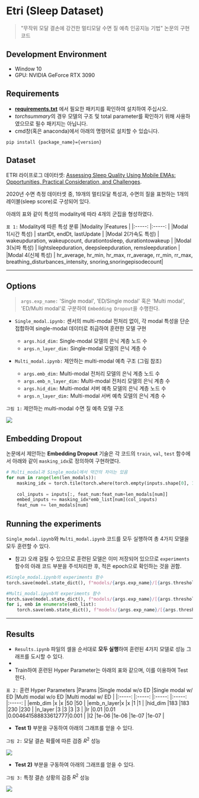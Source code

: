 # Etri (Sleep Dataset)

> "무작위 모달 결손에 강건한 멀티모달 수면 질 예측 인공지능 기법" 논문의 구현 코드

## Development Environment

* Window 10
* GPU: NVIDIA GeForce RTX 3090


## Requirements
* **[requirements.txt](https://github.com/ehdbslee/etri/blob/main/requirements.txt)** 에서 필요한 패키지를 확인하여 설치하여 주십시오. 
* *torchsummary*의 경우 모델의 구조 및 total parameter를 확인하기 위해 사용하였으므로 필수 패키지는 아닙니다.
* cmd창(혹은 anaconda)에서 아래의 명령어로 설치할 수 있습니다. 
 
```pip install {package_name}={version}```

## Dataset
ETRI 라이프로그 데이터셋: [Assessing Sleep Quality Using Mobile EMAs: Opportunities, Practical Consideration, and Challenges](https://ieeexplore.ieee.org/document/9667514).

2020년 수면 측정 데이터셋 중, 19개의 멀티모달 특성과, 수면의 질을 표현하는 1개의 레이블(sleep score)로 구성되어 있다.

아래의 표와 같이 특성의 modality에 따라 4개의 군집을 형성하였다.

```표 1:``` Modality에 따른 특성 분류
 |Modality       |Features                                                                                                                     |
 |:-----:               |:-----:                                                                                                               |
 |Modal 1(시간 특성)     | startDt, endDt, lastUpdate                                                                                           |
 |Modal 2(가속도 특성)   | wakeupduration, wakeupcount, durationtosleep, durationtowakeup                                                       |
 |Modal 3(뇌파 특성)     | lightsleepduration, deepsleepduration, remsleepduration                                                              |
 |Modal 4(신체 특성)     | hr_average, hr_min, hr_max, rr_average, rr_min, rr_max, breathing_disturbances_intensity, snoring,snoringepisodecount|
 
 
-----


## Options
> ```args.exp_name:``` 'Single modal', 'ED/Single modal' 혹은 'Multi modal', 'ED/Multi modal'로 구분하여 ```Embedding Dropout```을 수행한다.

* ```Single_modal.ipynb:``` 센서의 multi-modal 전처리 없이, 각 modal 특성을 단순 접합하여 single-modal 데이터로 취급하여 훈련한 모델 구현
  * ```args.hid_dim:``` Single-modal 모델의 은닉 계층 노드 수
  * ```args.n_layer_dim:``` Single-modal 모델의 은닉 계층 수
  
* ```Multi_modal.ipynb:``` 제안하는 multi-modal 예측 구조 (그림 참조)
  * ```args.emb_dim:``` Multi-modal 전처리 모델의 은닉 계층 노드 수
  * ```args.emb_n_layer_dim:``` Multi-modal 전처리 모델의 은닉 계층 수 
  * ```args.hid_dim:``` Multi-modal 서버 예측 모델의 은닉 계층 노드 수
  * ```args.n_layer_dim:``` Multi-modal 서버 예측 모델의 은닉 계층 수


```그림 1:``` 제안하는 multi-modal 수면 질 예측 모델 구조

<img src="img/image.png">


## Embedding Dropout

논문에서 제안하는 **Embedding Dropout** 기술은 각 코드의 ```train```, ```val```, ```test``` 함수에서 아래와 같이 ```masking_idx```로 정의하여 구현하였다.

```python
# Multi_modal과 Single_modal에서 약간의 차이는 있음
for num in range(len(len_modals)):
    masking_idx = torch.tile(torch.where(torch.empty(inputs.shape[0], 1).uniform_(0, 1) > args.threshold, 1.0, 0.0), (1,args.emb_dim)).to(device)
    
    col_inputs = inputs[:, feat_num:feat_num+len_modals[num]]
    embed_inputs += masking_idx*emb_list[num](col_inputs)
    feat_num += len_modals[num]
```


## Running the experiments
```Single_modal.ipynb```와 ```Multi_modal.ipynb``` 코드를 모두 실행하여 총 4가지 모델을 모두 훈련할 수 있다.
* 참고) 오래 걸릴 수 있으므로 훈련된 모델은 이미 저장되어 있으므로 ```experiments``` 함수의 아래 코드 부분을 주석처리한 후, 적은 epoch으로 확인하는 것을 권함. 

```python
#Single_modal.ipynb의 experiments 함수
torch.save(model.state_dict(), f"models/{args.exp_name}/[{args.threshold}, {args.hid_dim}, {args.n_layer}]model.pth")
```

```python
#Multi_modal.ipynb의 experiments 함수
torch.save(model.state_dict(), f"models/{args.exp_name}/[{args.threshold}, {args.emb_dim}, {args.emb_n_layer}, {args.hid_dim}, {args.n_layer}]model.pth")
for i, emb in enumerate(emb_list):
    torch.save(emb.state_dict(), f"models/{args.exp_name}/[{args.threshold}, {args.emb_dim}, {args.emb_n_layer}, {args.hid_dim},{args.n_layer}]embedding_{i}.pth")
```


-----


## Results

* ```Results.ipynb``` 파일의 셀을 순서대로 **모두 실행**하여 훈련된 4가지 모델로 성능 그래프를 도시할 수 있다.
* 
* Train하여 훈련된 Hyper Parameter는 아래의 표와 같으며, 이를 이용하여 Test 한다.

```표 2:``` 훈련 Hyper Parameters
|Params     |Single modal w/o ED  |Single modal w/ ED  |Multi modal w/o ED  |Multi modal w/ ED  |
|:-----:    |:-----:              |:-----:             |:-----:             |:-----:            |
|emb_dim    |x                    |x                   |50                  |50                 |
|emb_n_layer|x                    |x                   |1                   |1                  |
|hid_dim    |183                  |183                 |230                 |230                |
|n_layer    |3                    |3                   |3                   |3                  |
|lr         |0.01                 |0.01                |0.004641588833612777|0.001              |
|l2         |1e-06                |1e-06               |1e-07               |1e-07              |




  * **Test 1)** 부분을 구동하여 아래의 그래프를 얻을 수 있다.

  ```그림 2:``` 모달 결손 확률에 따른 검증 $R^2$ 성능

  <img src="img/results1.png">


  * **Test 2)** 부분을 구동하여 아래의 그래프를 얻을 수 있다.

  ```그림 3:``` 특정 결손 상황의 검증 $R^2$ 성능

  <img src="img/results2.png">

